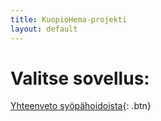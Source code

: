 ```yaml
---
title: KuopioHema-projekti
layout: default
---
```

# Valitse sovellus:
[Yhteenveto syöpähoidoista](treatsum){: .btn}